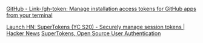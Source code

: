 
[GitHub - Link-/gh-token: Manage installation access tokens for GitHub apps from your terminal](https://github.com/Link-/gh-token)

[Launch HN: SuperTokens (YC S20) - Securely manage session tokens | Hacker News](https://news.ycombinator.com/item?id=24306572)
[SuperTokens, Open Source User Authentication](https://supertokens.com/)
